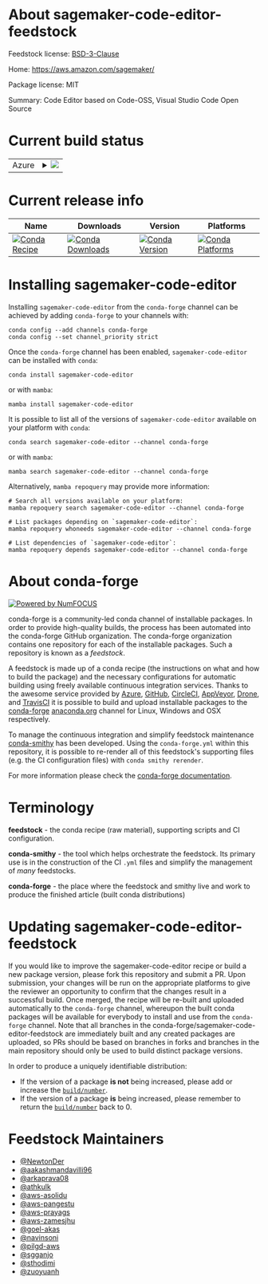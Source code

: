 About sagemaker-code-editor-feedstock
=====================================

Feedstock license: [BSD-3-Clause](https://github.com/conda-forge/sagemaker-code-editor-feedstock/blob/main/LICENSE.txt)

Home: https://aws.amazon.com/sagemaker/

Package license: MIT

Summary: Code Editor based on Code-OSS, Visual Studio Code Open Source

Current build status
====================


<table>
    
  <tr>
    <td>Azure</td>
    <td>
      <details>
        <summary>
          <a href="https://dev.azure.com/conda-forge/feedstock-builds/_build/latest?definitionId=21566&branchName=main">
            <img src="https://dev.azure.com/conda-forge/feedstock-builds/_apis/build/status/sagemaker-code-editor-feedstock?branchName=main">
          </a>
        </summary>
        <table>
          <thead><tr><th>Variant</th><th>Status</th></tr></thead>
          <tbody><tr>
              <td>linux_64</td>
              <td>
                <a href="https://dev.azure.com/conda-forge/feedstock-builds/_build/latest?definitionId=21566&branchName=main">
                  <img src="https://dev.azure.com/conda-forge/feedstock-builds/_apis/build/status/sagemaker-code-editor-feedstock?branchName=main&jobName=linux&configuration=linux%20linux_64_" alt="variant">
                </a>
              </td>
            </tr>
          </tbody>
        </table>
      </details>
    </td>
  </tr>
</table>

Current release info
====================

| Name | Downloads | Version | Platforms |
| --- | --- | --- | --- |
| [![Conda Recipe](https://img.shields.io/badge/recipe-sagemaker--code--editor-green.svg)](https://anaconda.org/conda-forge/sagemaker-code-editor) | [![Conda Downloads](https://img.shields.io/conda/dn/conda-forge/sagemaker-code-editor.svg)](https://anaconda.org/conda-forge/sagemaker-code-editor) | [![Conda Version](https://img.shields.io/conda/vn/conda-forge/sagemaker-code-editor.svg)](https://anaconda.org/conda-forge/sagemaker-code-editor) | [![Conda Platforms](https://img.shields.io/conda/pn/conda-forge/sagemaker-code-editor.svg)](https://anaconda.org/conda-forge/sagemaker-code-editor) |

Installing sagemaker-code-editor
================================

Installing `sagemaker-code-editor` from the `conda-forge` channel can be achieved by adding `conda-forge` to your channels with:

```
conda config --add channels conda-forge
conda config --set channel_priority strict
```

Once the `conda-forge` channel has been enabled, `sagemaker-code-editor` can be installed with `conda`:

```
conda install sagemaker-code-editor
```

or with `mamba`:

```
mamba install sagemaker-code-editor
```

It is possible to list all of the versions of `sagemaker-code-editor` available on your platform with `conda`:

```
conda search sagemaker-code-editor --channel conda-forge
```

or with `mamba`:

```
mamba search sagemaker-code-editor --channel conda-forge
```

Alternatively, `mamba repoquery` may provide more information:

```
# Search all versions available on your platform:
mamba repoquery search sagemaker-code-editor --channel conda-forge

# List packages depending on `sagemaker-code-editor`:
mamba repoquery whoneeds sagemaker-code-editor --channel conda-forge

# List dependencies of `sagemaker-code-editor`:
mamba repoquery depends sagemaker-code-editor --channel conda-forge
```


About conda-forge
=================

[![Powered by
NumFOCUS](https://img.shields.io/badge/powered%20by-NumFOCUS-orange.svg?style=flat&colorA=E1523D&colorB=007D8A)](https://numfocus.org)

conda-forge is a community-led conda channel of installable packages.
In order to provide high-quality builds, the process has been automated into the
conda-forge GitHub organization. The conda-forge organization contains one repository
for each of the installable packages. Such a repository is known as a *feedstock*.

A feedstock is made up of a conda recipe (the instructions on what and how to build
the package) and the necessary configurations for automatic building using freely
available continuous integration services. Thanks to the awesome service provided by
[Azure](https://azure.microsoft.com/en-us/services/devops/), [GitHub](https://github.com/),
[CircleCI](https://circleci.com/), [AppVeyor](https://www.appveyor.com/),
[Drone](https://cloud.drone.io/welcome), and [TravisCI](https://travis-ci.com/)
it is possible to build and upload installable packages to the
[conda-forge](https://anaconda.org/conda-forge) [anaconda.org](https://anaconda.org/)
channel for Linux, Windows and OSX respectively.

To manage the continuous integration and simplify feedstock maintenance
[conda-smithy](https://github.com/conda-forge/conda-smithy) has been developed.
Using the ``conda-forge.yml`` within this repository, it is possible to re-render all of
this feedstock's supporting files (e.g. the CI configuration files) with ``conda smithy rerender``.

For more information please check the [conda-forge documentation](https://conda-forge.org/docs/).

Terminology
===========

**feedstock** - the conda recipe (raw material), supporting scripts and CI configuration.

**conda-smithy** - the tool which helps orchestrate the feedstock.
                   Its primary use is in the construction of the CI ``.yml`` files
                   and simplify the management of *many* feedstocks.

**conda-forge** - the place where the feedstock and smithy live and work to
                  produce the finished article (built conda distributions)


Updating sagemaker-code-editor-feedstock
========================================

If you would like to improve the sagemaker-code-editor recipe or build a new
package version, please fork this repository and submit a PR. Upon submission,
your changes will be run on the appropriate platforms to give the reviewer an
opportunity to confirm that the changes result in a successful build. Once
merged, the recipe will be re-built and uploaded automatically to the
`conda-forge` channel, whereupon the built conda packages will be available for
everybody to install and use from the `conda-forge` channel.
Note that all branches in the conda-forge/sagemaker-code-editor-feedstock are
immediately built and any created packages are uploaded, so PRs should be based
on branches in forks and branches in the main repository should only be used to
build distinct package versions.

In order to produce a uniquely identifiable distribution:
 * If the version of a package **is not** being increased, please add or increase
   the [``build/number``](https://docs.conda.io/projects/conda-build/en/latest/resources/define-metadata.html#build-number-and-string).
 * If the version of a package **is** being increased, please remember to return
   the [``build/number``](https://docs.conda.io/projects/conda-build/en/latest/resources/define-metadata.html#build-number-and-string)
   back to 0.

Feedstock Maintainers
=====================

* [@NewtonDer](https://github.com/NewtonDer/)
* [@aakashmandavilli96](https://github.com/aakashmandavilli96/)
* [@arkaprava08](https://github.com/arkaprava08/)
* [@athkulk](https://github.com/athkulk/)
* [@aws-asolidu](https://github.com/aws-asolidu/)
* [@aws-pangestu](https://github.com/aws-pangestu/)
* [@aws-prayags](https://github.com/aws-prayags/)
* [@aws-zamesjhu](https://github.com/aws-zamesjhu/)
* [@goel-akas](https://github.com/goel-akas/)
* [@navinsoni](https://github.com/navinsoni/)
* [@pilgd-aws](https://github.com/pilgd-aws/)
* [@sgganjo](https://github.com/sgganjo/)
* [@sthodimi](https://github.com/sthodimi/)
* [@zuoyuanh](https://github.com/zuoyuanh/)

